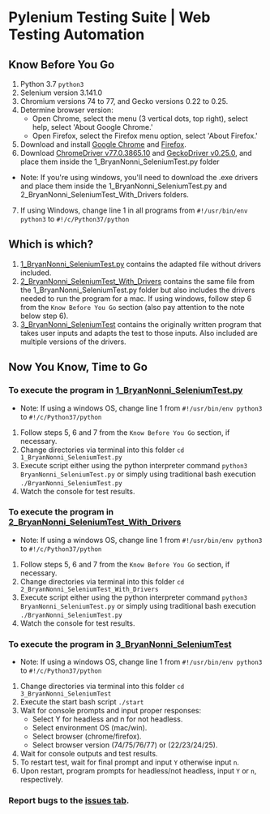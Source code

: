 # Pylenium Testing Suite | Web Testing Automation

## Know Before You Go 
1. Python 3.7 `python3`
2. Selenium version 3.141.0
3. Chromium versions 74 to 77, and Gecko versions 0.22 to 0.25.
4. Determine browser version:
     - Open Chrome, select the menu (3 vertical dots, top right), select help, select 'About Google Chrome.'
     - Open Firefox, select the Firefox menu option, select 'About Firefox.'
5. Download and install [Google Chrome](https://www.google.com/chrome/) and [Firefox](https://www.mozilla.org/firefox/download/thanks/).
6. Download [ChromeDriver v77.0.3865.10](https://chromedriver.storage.googleapis.com/index.html?path=77.0.3865.40/) and [GeckoDriver v0.25.0](https://github.com/mozilla/geckodriver/releases/tag/v0.25.0), and place them inside the 1_BryanNonni_SeleniumTest.py folder
* Note: If you're using windows, you'll need to download the .exe drivers and place them inside the 1_BryanNonni_SeleniumTest.py and 2_BryanNonni_SeleniumTest_With_Drivers folders.
7. If using Windows, change line 1 in all programs from `#!/usr/bin/env python3` to `#!/c/Python37/python`

## Which is which?
1. [1_BryanNonni_SeleniumTest.py](./1_BryanNonni_SeleniumTest.py) contains the adapted file without drivers included.
2. [2_BryanNonni_SeleniumTest_With_Drivers](./2_BryanNonni_SeleniumTest_With_Drivers) contains the same file from the 1_BryanNonni_SeleniumTest.py folder but also includes the drivers needed to run the program for a mac. If using windows, follow step 6 from the `Know Before You Go` section (also pay attention to the note below step 6). 
3. [3_BryanNonni_SeleniumTest](./3_BryanNonni_SeleniumTest) contains the originally written program that takes user inputs and adapts the test to those inputs. Also included are multiple versions of the drivers.

## Now You Know, Time to Go
### To execute the program in [1_BryanNonni_SeleniumTest.py](./1_BryanNonni_SeleniumTest.py/BryanNonni_SeleniumTest.py)
* Note: If using a windows OS, change line 1 from `#!/usr/bin/env python3` to `#!/c/Python37/python`
1. Follow steps 5, 6 and 7 from the `Know Before You Go` section, if necessary.
2. Change directories via terminal into this folder `cd 1_BryanNonni_SeleniumTest.py`
3. Execute script either using the python interpreter command `python3 BryanNonni_SeleniumTest.py` or simply using traditional bash execution `./BryanNonni_SeleniumTest.py`
4. Watch the console for test results.

### To execute the program in [2_BryanNonni_SeleniumTest_With_Drivers](./2_BryanNonni_SeleniumTest_With_Drivers/BryanNonni_SeleniumTest.py)
* Note: If using a windows OS, change line 1 from `#!/usr/bin/env python3` to `#!/c/Python37/python`
1. Follow steps 5, 6 and 7 from the `Know Before You Go` section, if necessary.
2. Change directories via terminal into this folder `cd 2_BryanNonni_SeleniumTest_With_Drivers`
3. Execute script either using the python interpreter command `python3 BryanNonni_SeleniumTest.py` or simply using traditional bash execution `./BryanNonni_SeleniumTest.py`
4. Watch the console for test results.

### To execute the program in [3_BryanNonni_SeleniumTest](./3_BryanNonni_SeleniumTest/BryanNonni_SeleniumTest)
* Note: If using a windows OS, change line 1 from `#!/usr/bin/env python3` to `#!/c/Python37/python`
1. Change directories via terminal into this folder `cd 3_BryanNonni_SeleniumTest`
1. Execute the start bash script `./start`
2. Wait for console prompts and input proper responses:
     - Select Y for headless and n for not headless.
     - Select environment OS (mac/win).
     - Select browser (chrome/firefox).
     - Select browser version (74/75/76/77) or (22/23/24/25).
3. Wait for console outputs and test results.
4. To restart test, wait for final prompt and input `Y` otherwise input `n`.
5. Upon restart, program prompts for headless/not headless, input `Y` or `n`, respectively.

### Report bugs to the [issues tab](https://github.com/bnonni/GTPylenium/issues).
